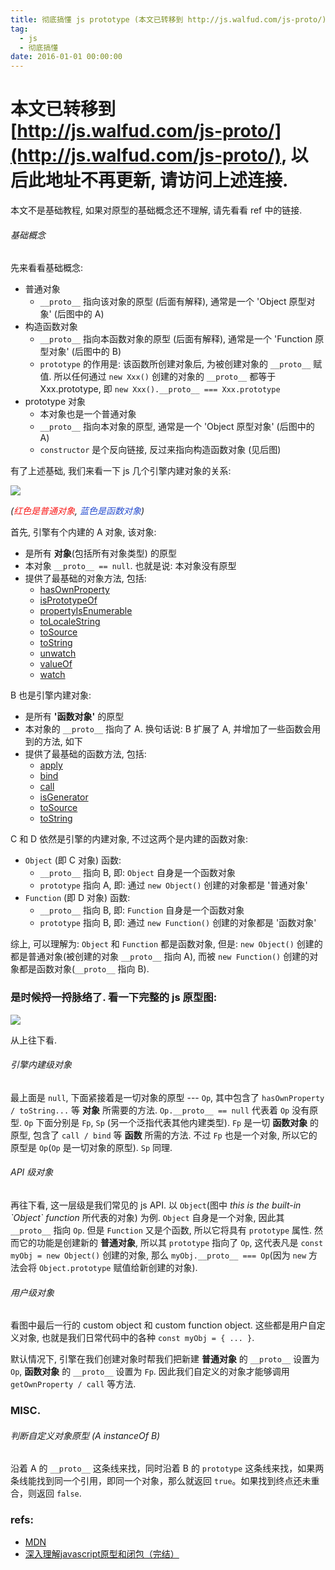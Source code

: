 ```yaml
---
title: 彻底搞懂 js prototype (本文已转移到 http://js.walfud.com/js-proto/)
tag:
  - js
  - 彻底搞懂
date: 2016-01-01 00:00:00
---
```


# 本文已转移到 [http://js.walfud.com/js-proto/](http://js.walfud.com/js-proto/), 以后此地址不再更新, 请访问上述连接.

本文不是基础教程, 如果对原型的基础概念还不理解, 请先看看 ref 中的链接.

###### 基础概念
先来看看基础概念:
* 普通对象
  - `__proto__` 指向该对象的原型 (后面有解释), 通常是一个 'Object 原型对象' (后图中的 A)
* 构造函数对象
  - `__proto__` 指向本函数对象的原型 (后面有解释), 通常是一个 'Function 原型对象' (后图中的 B)
  - `prototype` 的作用是: 该函数所创建对象后, 为被创建对象的 `__proto__` 赋值. 所以任何通过 `new Xxx()` 创建的对象的 `__proto__` 都等于 Xxx.prototype, 即 `new Xxx().__proto__ === Xxx.prototype`
* prototype 对象
  - 本对象也是一个普通对象
  - `__proto__` 指向本对象的原型, 通常是一个 'Object 原型对象' (后图中的 A)
  - `constructor` 是个反向链接, 反过来指向构造函数对象 (见后图)

有了上述基础, 我们来看一下 js 几个引擎内建对象的关系:

[![](/images/js_prototype/prototype.png)](http://js.walfud.com/images/js_prototype/prototype.png)

_(<font color="#fa1716">红色是普通对象</font>, <font color="#264ccf">蓝色是函数对象</font>)_


首先, 引擎有个内建的 A 对象, 该对象:
* 是所有 **对象**(包括所有对象类型) 的原型
* 本对象 `__proto__ == null`. 也就是说: 本对象没有原型
* 提供了最基础的对象方法, 包括:
  - [hasOwnProperty](https://developer.mozilla.org/en-US/docs/Web/JavaScript/Reference/Global_Objects/Object/hasOwnProperty)
  - [isPrototypeOf](https://developer.mozilla.org/en-US/docs/Web/JavaScript/Reference/Global_Objects/Object/isPrototypeOf)
  - [propertyIsEnumerable](https://developer.mozilla.org/en-US/docs/Web/JavaScript/Reference/Global_Objects/Object/propertyIsEnumerable)
  - [toLocaleString](https://developer.mozilla.org/en-US/docs/Web/JavaScript/Reference/Global_Objects/Object/toLocaleString)
  - [toSource](https://developer.mozilla.org/en-US/docs/Web/JavaScript/Reference/Global_Objects/Object/toSource)
  - [toString](https://developer.mozilla.org/en-US/docs/Web/JavaScript/Reference/Global_Objects/Object/toString)
  - [unwatch](https://developer.mozilla.org/en-US/docs/Web/JavaScript/Reference/Global_Objects/Object/unwatch)
  - [valueOf](https://developer.mozilla.org/en-US/docs/Web/JavaScript/Reference/Global_Objects/Object/valueOf)
  - [watch](https://developer.mozilla.org/en-US/docs/Web/JavaScript/Reference/Global_Objects/Object/watch)

B 也是引擎内建对象:
* 是所有 **'函数对象'** 的原型
* 本对象的 `__proto__` 指向了 A. 换句话说: B 扩展了 A, 并增加了一些函数会用到的方法, 如下
* 提供了最基础的函数方法, 包括:
  - [apply](https://developer.mozilla.org/en-US/docs/Web/JavaScript/Reference/Global_Objects/Function/apply)
  - [bind](https://developer.mozilla.org/en-US/docs/Web/JavaScript/Reference/Global_Objects/Function/bind)
  - [call](https://developer.mozilla.org/en-US/docs/Web/JavaScript/Reference/Global_Objects/Function/call)
  - [isGenerator](https://developer.mozilla.org/en-US/docs/Web/JavaScript/Reference/Global_Objects/Function/isGenerator)
  - [toSource](https://developer.mozilla.org/en-US/docs/Web/JavaScript/Reference/Global_Objects/Function/toSource)
  - [toString](https://developer.mozilla.org/en-US/docs/Web/JavaScript/Reference/Global_Objects/Function/toString)

C 和 D 依然是引擎的内建对象, 不过这两个是内建的函数对象:
* `Object` (即 C 对象) 函数:
  - `__proto__` 指向 B, 即: `Object` 自身是一个函数对象
  - `prototype` 指向 A, 即: 通过 `new Object()` 创建的对象都是 '普通对象'
* `Function` (即 D 对象) 函数:
  - `__proto__` 指向 B, 即: `Function` 自身是一个函数对象
  - `prototype` 指向 B, 即: 通过 `new Function()` 创建的对象都是 '函数对象'

综上, 可以理解为: `Object` 和 `Function` 都是函数对象, 但是: `new Object()` 创建的都是普通对象(被创建的对象 `__proto__` 指向 A), 而被 `new Function()` 创建的对象都是函数对象(`__proto__` 指向 B).

### 是时候捋一捋脉络了. 看一下完整的 js 原型图:

[![](/images/js_prototype/js.png)](http://js.walfud.com/images/js_prototype/js.png)

从上往下看.
###### 引擎内建级对象
  最上面是 `null`, 下面紧接着是一切对象的原型 --- `Op`, 其中包含了 `hasOwnProperty / toString...` 等 **对象** 所需要的方法. `Op.__proto__ == null` 代表着 `Op` 没有原型.
  `Op` 下面分别是 `Fp`, `Sp` (另一个泛指代表其他内建类型). `Fp` 是一切 **函数对象** 的原型, 包含了 `call / bind` 等 **函数** 所需的方法. 不过 `Fp` 也是一个对象, 所以它的原型是 `Op`(`Op` 是一切对象的原型). `Sp` 同理.

###### API 级对象
  再往下看, 这一层级是我们常见的 js API. 以 `Object`(图中 _this is the built-in \`Object\` function_ 所代表的对象) 为例. `Object` 自身是一个对象, 因此其 `__proto__` 指向 `Op`. 但是 `Function` 又是个函数, 所以它将具有 `prototype` 属性. 然而它的功能是创建新的 **普通对象**, 所以其 `prototype` 指向了 `Op`, 这代表凡是 `const myObj = new Object()` 创建的对象, 那么 `myObj.__proto__ === Op`(因为 `new` 方法会将 `Object.prototype` 赋值给新创建的对象).

###### 用户级对象
  看图中最后一行的 custom object 和 custom function object. 这些都是用户自定义对象, 也就是我们日常代码中的各种 `const myObj = { ... }`.

  默认情况下, 引擎在我们创建对象时帮我们把新建 **普通对象** 的 `__proto__` 设置为 `Op`,  **函数对象** 的 `__proto__` 设置为 `Fp`. 因此我们自定义的对象才能够调用 `getOwnProperty / call` 等方法.


### MISC.
###### 判断自定义对象原型 (A instanceOf B)
沿着 A 的 `__proto__` 这条线来找，同时沿着 B 的 `prototype` 这条线来找，如果两条线能找到同一个引用，即同一个对象，那么就返回 `true`。如果找到终点还未重合，则返回 `false`.

### refs:
* [MDN](https://developer.mozilla.org/en-US/docs/Web/JavaScript)
* [深入理解javascript原型和闭包（完结）](http://www.cnblogs.com/wangfupeng1988/p/3977924.html)
